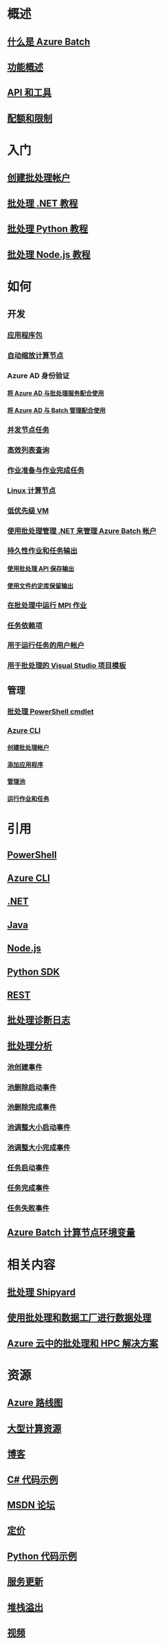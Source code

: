 

# 概述


## [什么是 Azure Batch](batch-technical-overview.md)


## [功能概述](batch-api-basics.md)


## [API 和工具](batch-apis-tools.md)


## [配额和限制](batch-quota-limit.md)


# 入门


## [创建批处理帐户](batch-account-create-portal.md)


## [批处理 .NET 教程](batch-dotnet-get-started.md)


## [批处理 Python 教程](batch-python-tutorial.md)


## [批处理 Node.js 教程](batch-nodejs-get-started.md)


# 如何


## 开发


### [应用程序包](batch-application-packages.md)


### [自动缩放计算节点](batch-automatic-scaling.md)


### Azure AD 身份验证


#### [将 Azure AD 与批处理服务配合使用](batch-aad-auth.md)


#### [将 Azure AD 与 Batch 管理配合使用](batch-aad-auth-management.md)


### [并发节点任务](batch-parallel-node-tasks.md)


### [高效列表查询](batch-efficient-list-queries.md)


### [作业准备与作业完成任务](batch-job-prep-release.md)


### [Linux 计算节点](batch-linux-nodes.md)


### [低优先级 VM](batch-low-pri-vms.md)


### [使用批处理管理 .NET 来管理 Azure Batch 帐户](batch-management-dotnet.md)


### [持久性作业和任务输出](batch-task-output.md)


#### [使用批处理 API 保存输出](batch-task-output-files.md)


#### [使用文件约定库保留输出](batch-task-output-file-conventions.md)


### [在批处理中运行 MPI 作业](batch-mpi.md)


### [任务依赖项](batch-task-dependencies.md)


### [用于运行任务的用户帐户](batch-user-accounts.md)


### [用于批处理的 Visual Studio 项目模板](batch-visual-studio-templates.md)


## 管理


### [批处理 PowerShell cmdlet](batch-powershell-cmdlets-get-started.md)


### [Azure CLI](batch-cli-get-started.md)


#### [创建批处理帐户](./scripts/batch-cli-sample-create-account.md)


#### [添加应用程序](./scripts/batch-cli-sample-add-application.md)


#### [管理池](./scripts/batch-cli-sample-manage-pool.md)


#### [运行作业和任务](./scripts/batch-cli-sample-run-job.md)



# 引用


## [PowerShell](/powershell/module/azurerm.batch)


## [Azure CLI](/cli/azure/batch)


## [.NET](/dotnet/api/microsoft.azure.batch)


## [Java](/java/api/com.microsoft.azure.batch)


## [Node.js](http://azure.github.io/azure-sdk-for-node/azure-batch/latest)


## [Python SDK](http://azure-sdk-for-python.readthedocs.io/en/latest/ref/azure.batch.html)


## [REST](/rest/api/batchservice)


## [批处理诊断日志](batch-diagnostics.md)


## [批处理分析](batch-analytics.md)


### [池创建事件](batch-pool-create-event.md)


### [池删除启动事件](batch-pool-delete-start-event.md)


### [池删除完成事件](batch-pool-delete-complete-event.md)


### [池调整大小启动事件](batch-pool-resize-start-event.md)


### [池调整大小完成事件](batch-pool-resize-complete-event.md)


### [任务启动事件](batch-task-start-event.md)


### [任务完成事件](batch-task-complete-event.md)


### [任务失败事件](batch-task-fail-event.md)


## [Azure Batch 计算节点环境变量](batch-compute-node-environment-variables.md)



# 相关内容


## [批处理 Shipyard](https://github.com/Azure/batch-shipyard)


## [使用批处理和数据工厂进行数据处理](../data-factory/data-factory-data-processing-using-batch.md?toc=%2fazure%2fbatch%2ftoc.json)


## [Azure 云中的批处理和 HPC 解决方案](batch-hpc-solutions.md)



# 资源


## [Azure 路线图](https://azure.microsoft.com/roadmap/)


## [大型计算资源](big-compute-resources.md)


## [博客](https://blogs.technet.microsoft.com/windowshpc/)


## [C# 代码示例](https://github.com/Azure/azure-batch-samples/tree/master/CSharp/)


## [MSDN 论坛](https://social.msdn.microsoft.com/Forums/en-us/home?forum=azurebatch)


## [定价](https://azure.microsoft.com/pricing/details/batch/)


## [Python 代码示例](https://github.com/Azure/azure-batch-samples/tree/master/Python/Batch)


## [服务更新](https://azure.microsoft.com/updates/?product=batch&updatetype=&platform=)


## [堆栈溢出](http://stackoverflow.com/questions/tagged/azure-batch)


## [视频](https://azure.microsoft.com/documentation/videos/index/?services=batch)


